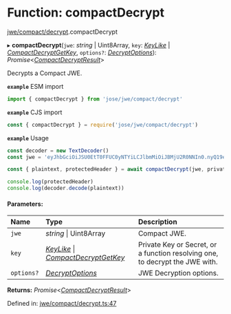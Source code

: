 # Function: compactDecrypt

[jwe/compact/decrypt](../modules/jwe_compact_decrypt.md).compactDecrypt

▸ **compactDecrypt**(`jwe`: *string* \| Uint8Array, `key`: [*KeyLike*](../types/types.keylike.md) \| [*CompactDecryptGetKey*](../interfaces/jwe_compact_decrypt.compactdecryptgetkey.md), `options?`: [*DecryptOptions*](../interfaces/types.decryptoptions.md)): *Promise*<[*CompactDecryptResult*](../interfaces/types.compactdecryptresult.md)\>

Decrypts a Compact JWE.

**`example`** ESM import
```js
import { compactDecrypt } from 'jose/jwe/compact/decrypt'
```

**`example`** CJS import
```js
const { compactDecrypt } = require('jose/jwe/compact/decrypt')
```

**`example`** Usage
```js
const decoder = new TextDecoder()
const jwe = 'eyJhbGciOiJSU0EtT0FFUC0yNTYiLCJlbmMiOiJBMjU2R0NNIn0.nyQ19eq9ogh9wA7fFtnI2oouzy5_8b5DeLkoRMfi2yijgfTs2zEnayCEofz_qhnL-nwszabd9qUeHv0-IwvhhJJS7GUJOU3ikiIe42qcIAFme1A_Fo9CTxw4XTOy-I5qanl8So91u6hwfyN1VxAqVLsSE7_23EC-gfGEg_5znew9PyXXsOIE-K_HH7IQowRrlZ1X_bM_Liu53RzDpLDvRz59mp3S8L56YqpM8FexFGTGpEaoTcEIst375qncYt3-79IVR7gZN1RWsWgjPatfvVbnh74PglQcATSf3UUhaW0OAKn6q7r3PDx6DIKQ35bgHQg5QopuN00eIfLQL2trGw.W3grIVj5HVuAb76X.6PcuDe5D6ttWFYyv0oqqdDXfI2R8wBg1F2Q80UUA_Gv8eEimNWfxIWdLxrjzgQGSvIhxmFKuLM0.a93_Ug3uZHuczj70Zavx8Q'

const { plaintext, protectedHeader } = await compactDecrypt(jwe, privateKey)

console.log(protectedHeader)
console.log(decoder.decode(plaintext))
```

#### Parameters:

Name | Type | Description |
:------ | :------ | :------ |
`jwe` | *string* \| Uint8Array | Compact JWE.   |
`key` | [*KeyLike*](../types/types.keylike.md) \| [*CompactDecryptGetKey*](../interfaces/jwe_compact_decrypt.compactdecryptgetkey.md) | Private Key or Secret, or a function resolving one, to decrypt the JWE with.   |
`options?` | [*DecryptOptions*](../interfaces/types.decryptoptions.md) | JWE Decryption options.    |

**Returns:** *Promise*<[*CompactDecryptResult*](../interfaces/types.compactdecryptresult.md)\>

Defined in: [jwe/compact/decrypt.ts:47](https://github.com/panva/jose/blob/main/src/jwe/compact/decrypt.ts#L47)
